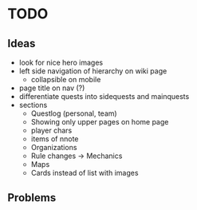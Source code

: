 # TODO
## Ideas
- look for nice hero images
- left side navigation of hierarchy on wiki page
  - collapsible on mobile
- page title on nav (?)
- differentiate quests into sidequests and mainquests
- sections
  - Questlog (personal, team)
  - Showing only upper pages on home page
  - player chars
  - items of nnote
  - Organizations
  - Rule changes -> Mechanics
  - Maps
  - Cards instead of list with images

## Problems